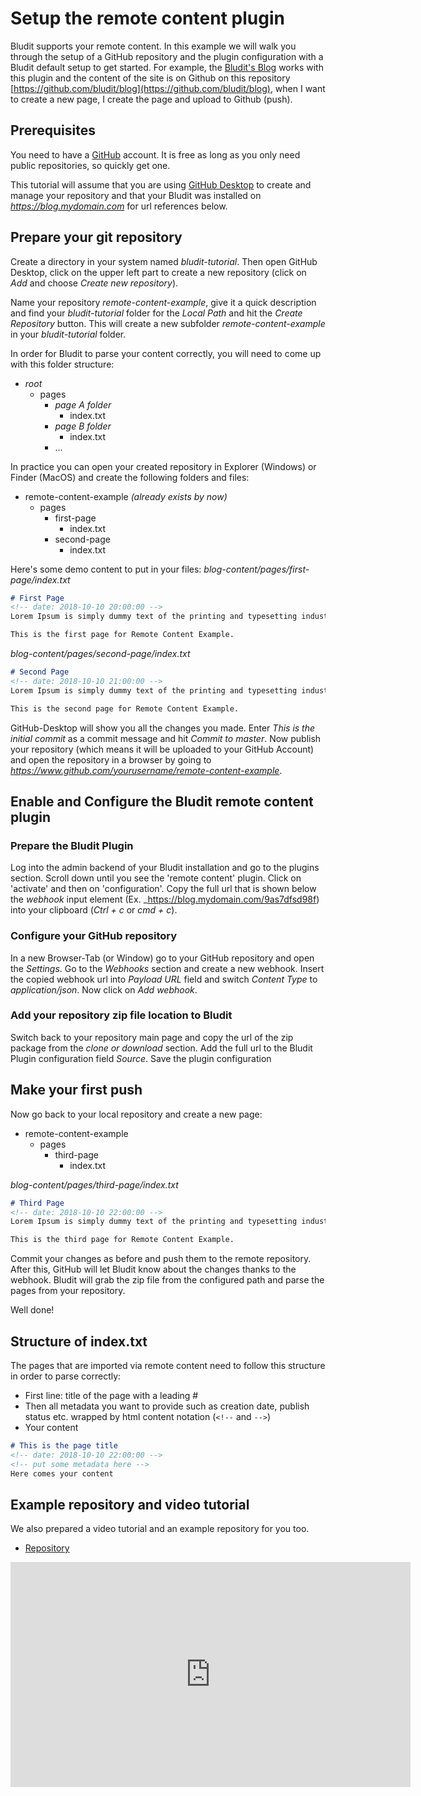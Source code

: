 # Setup the remote content plugin

Bludit supports your remote content. In this example we will walk you through the setup of a GitHub repository and the plugin configuration with a Bludit default setup to get started.
For example, the [Bludit's Blog](https://blog.bludit.com) works with this plugin and the content of the site is on Github on this repository [https://github.com/bludit/blog](https://github.com/bludit/blog), when I want to create a new page, I create the page and upload to Github (push).

## Prerequisites

You need to have a [GitHub](https://www.github.com) account. It is free as long as you only need public repositories, so quickly get one.

This tutorial will assume that you are using [GitHub Desktop](https://desktop.github.com/) to create and manage your repository and that your Bludit was installed on _https://blog.mydomain.com_ for url references below.

## Prepare your git repository

Create a directory in your system named _bludit-tutorial_. Then open GitHub Desktop, click on the upper left part to create a new repository (click on _Add_ and choose _Create new repository_).

Name your repository _remote-content-example_, give it a quick description and find your _bludit-tutorial_ folder for the _Local Path_ and hit the _Create Repository_ button. This will create a new subfolder _remote-content-example_ in your _bludit-tutorial_ folder.
 
In order for Bludit to parse your content correctly, you will need to come up with this folder structure:

* _root_
    * pages
        * _page A folder_
            * index.txt
        * _page B folder_
            * index.txt
        * ...

In practice you can open your created repository in Explorer (Windows) or Finder (MacOS) and create the following folders and files:

* remote-content-example _(already exists by now)_
    * pages
        * first-page
            * index.txt
        * second-page
            * index.txt

Here's some demo content to put in your files:
_blog-content/pages/first-page/index.txt_
```markdown
# First Page
<!-- date: 2018-10-10 20:00:00 -->
Lorem Ipsum is simply dummy text of the printing and typesetting industry. Lorem Ipsum has been the industry's standard dummy text ever since the 1500s, when an unknown printer took a galley of type and scrambled it to make a type specimen book. It has survived not only five centuries, but also the leap into electronic typesetting, remaining essentially unchanged. It was popularised in the 1960s with the release of Letraset sheets containing Lorem Ipsum passages.

This is the first page for Remote Content Example.
```

_blog-content/pages/second-page/index.txt_
```markdown
# Second Page
<!-- date: 2018-10-10 21:00:00 -->
Lorem Ipsum is simply dummy text of the printing and typesetting industry. Lorem Ipsum has been the industry's standard dummy text ever since the 1500s, when an unknown printer took a galley of type and scrambled it to make a type specimen book. It has survived not only five centuries, but also the leap into electronic typesetting, remaining essentially unchanged. It was popularised in the 1960s with the release of Letraset sheets containing Lorem Ipsum passages.

This is the second page for Remote Content Example.
```

GitHub-Desktop will show you all the changes you made. Enter _This is the initial commit_ as a commit message and hit _Commit to master_. Now publish your repository (which means it will be uploaded to your GitHub Account) and open the repository in a browser by going to _https://www.github.com/yourusername/remote-content-example_.

## Enable and Configure the Bludit remote content plugin

### Prepare the Bludit Plugin
Log into the admin backend of your Bludit installation and go to the plugins section. Scroll down until you see the 'remote content' plugin. Click on 'activate' and then on 'configuration'. Copy the full url that is shown below the _webhook_ input element (Ex. _https://blog.mydomain.com/9as7dfsd98f) into your clipboard (_Ctrl + c_ or _cmd + c_).

### Configure your GitHub repository
In a new Browser-Tab (or Window) go to your GitHub repository and open the _Settings_. Go to the _Webhooks_ section and create a new webhook. Insert the copied webhook url into _Payload URL_ field and switch _Content Type_ to _application/json_. Now click on _Add webhook_.

### Add your repository zip file location to Bludit
Switch back to your repository main page and copy the url of the zip package from the _clone or download_ section. Add the full url to the Bludit Plugin configuration field _Source_. Save the plugin configuration

## Make your first push
Now go back to your local repository and create a new page:

* remote-content-example
    * pages
        * third-page
            * index.txt

_blog-content/pages/third-page/index.txt_
```markdown
# Third Page
<!-- date: 2018-10-10 22:00:00 -->
Lorem Ipsum is simply dummy text of the printing and typesetting industry. Lorem Ipsum has been the industry's standard dummy text ever since the 1500s, when an unknown printer took a galley of type and scrambled it to make a type specimen book. It has survived not only five centuries, but also the leap into electronic typesetting, remaining essentially unchanged. It was popularised in the 1960s with the release of Letraset sheets containing Lorem Ipsum passages.

This is the third page for Remote Content Example.
```


Commit your changes as before and push them to the remote repository. After this, GitHub will let Bludit know about the changes thanks to the webhook. Bludit will grab the zip file from the configured path and parse the pages from your repository.

Well done!

## Structure of index.txt
The pages that are imported via remote content need to follow this structure in order to parse correctly:

* First line: title of the page with a leading #
* Then all metadata you want to provide such as creation date, publish status etc. wrapped by html content notation (`<!--` and `-->`)
* Your content

```markdown
# This is the page title
<!-- date: 2018-10-10 22:00:00 -->
<!-- put some metadata here -->
Here comes your content
```

## Example repository and video tutorial
We also prepared a video tutorial and an example repository for you too.
- [Repository](https://github.com/bludit/remote-content-example)

<iframe width="640" height="360" src="https://www.youtube.com/embed/Kzh_Wl2ZovQ?rel=0&amp;showinfo=0" frameborder="0" gesture="media" allowfullscreen></iframe>